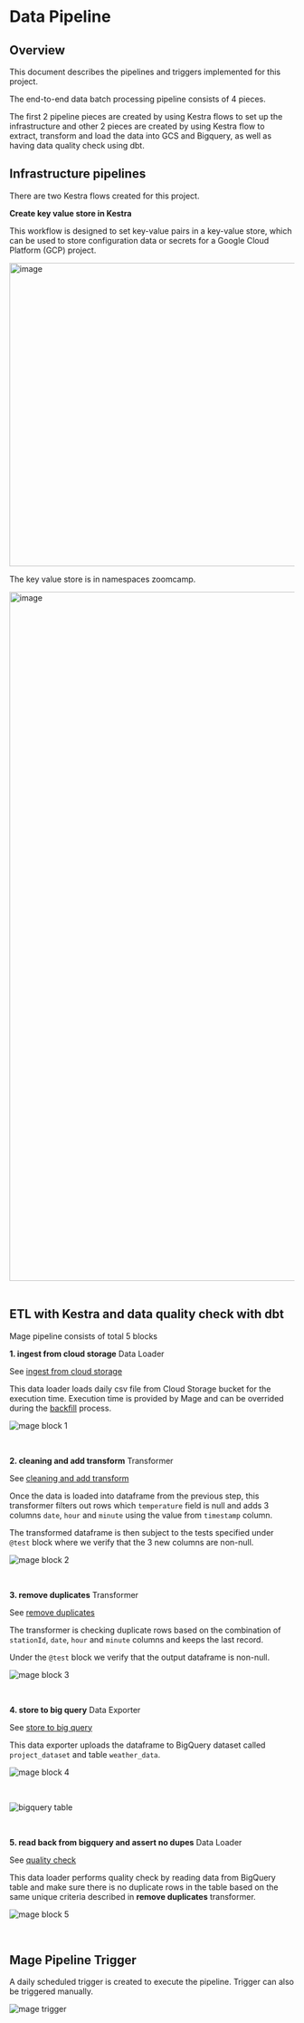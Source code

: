 # Data Pipeline

## Overview

This document describes the pipelines and triggers implemented for this project.

The end-to-end data batch processing pipeline consists of 4 pieces.

The first 2 pipeline pieces are created by using Kestra flows to set up the infrastructure and other 2 pieces are created by using Kestra flow to extract, transform and load the data into GCS and Bigquery, as well as having data quality check using dbt.


## Infrastructure pipelines

There are two Kestra flows created for this project.

**Create key value store in Kestra**

This workflow is designed to set key-value pairs in a key-value store, which can be used to store configuration data or secrets for a Google Cloud Platform (GCP) project.

<img width="536" alt="image" src="https://github.com/user-attachments/assets/9f2ca265-b2ba-4ab6-a814-fdd26d571b03" />


The key value store is in namespaces zoomcamp.

<img width="1217" alt="image" src="https://github.com/user-attachments/assets/21809b06-c4d9-4592-88f1-1b5a25fd5bc4" />



<br>

<br>

## ETL with Kestra and data quality check with dbt

Mage pipeline consists of total 5 blocks

**1. ingest from cloud storage** Data Loader

See [ingest from cloud storage](../mage/data-engineering-zoomcamp-2024-project/data_loaders/ingest_from_cloud_storage.py)


This data loader loads daily csv file from Cloud Storage bucket for the execution time. Execution time is provided by Mage and can be overrided during the [backfill](./backfill.md) process.


![mage block 1](./mage_block_1.png)


<br>

**2. cleaning and add transform** Transformer

See [cleaning and add transform](../mage/data-engineering-zoomcamp-2024-project/transformers/cleaning_and_add__transform.py)


Once the data is loaded into dataframe from the previous step, this transformer filters out rows which `temperature` field is null and adds 3 columns `date`, `hour` and `minute` using the value from `timestamp` column.

The transformed dataframe is then subject to the tests specified under `@test` block where we verify that the 3 new columns are non-null.


![mage block 2](./mage_block_2.png)


<br>

**3. remove duplicates** Transformer

See [remove duplicates](../mage/data-engineering-zoomcamp-2024-project/transformers/remove_duplicates.py)

The transformer is checking duplicate rows based on the combination of `stationId`, `date`, `hour` and `minute` columns and keeps the last record.

Under the `@test` block we verify that the output dataframe is non-null.


![mage block 3](./mage_block_3.png)

<br>


**4. store to big query** Data Exporter

See [store to big query](../mage/data-engineering-zoomcamp-2024-project/data_exporters/store_to_big_query.py)


This data exporter uploads the dataframe to BigQuery dataset called `project_dataset` and table `weather_data`.


![mage block 4](./mage_block_4.png)

<br>

![bigquery table](./bigquery_table.png)

<br>


**5. read back from bigquery and assert no dupes** Data Loader

See [quality check](../mage/data-engineering-zoomcamp-2024-project/data_loaders/read_back_from_bigquery_and_assert_no_dupes.py)


This data loader performs quality check by reading data from BigQuery table and make sure there is no duplicate rows in the table based on the same unique criteria described in **remove duplicates** transformer.


![mage block 5](./mage_block_5.png)


<br>

## Mage Pipeline Trigger

A daily scheduled trigger is created to execute the pipeline. Trigger can also be triggered manually.


![mage trigger](./mage_trigger.png)



